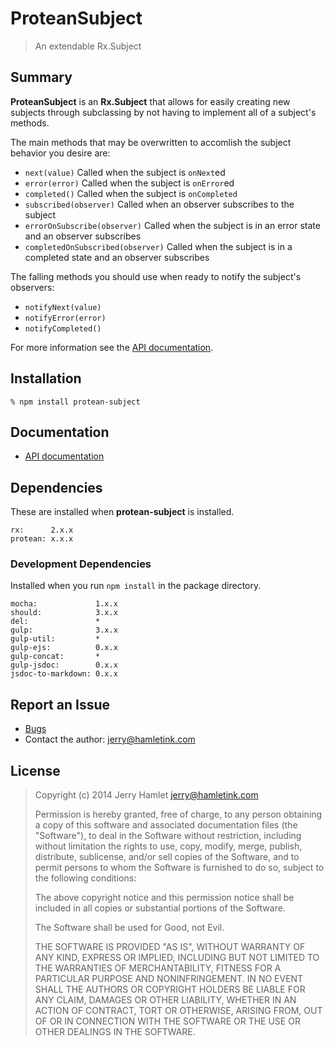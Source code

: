 ProteanSubject
==============

> An extendable Rx.Subject



Summary
-------

**ProteanSubject** is an **Rx.Subject** that allows for easily creating new
subjects through subclassing by not having to implement all of a subject's methods.

The main methods that may be overwritten to accomlish the subject behavior you
desire are:

* `next(value)` Called when the subject is `onNext`ed
* `error(error)` Called when the subject is `onError`ed
* `completed()` Called when the subject is `onCompleted`
* `subscribed(observer)` Called when an observer subscribes to the subject
* `errorOnSubscribe(observer)` Called when the subject is in an error state and an
  observer subscribes
* `completedOnSubscribed(observer)` Called when the subject is in a completed state
  and an observer subscribes

The falling methods you should use when ready to notify the subject's observers:

* `notifyNext(value)`
* `notifyError(error)`
* `notifyCompleted()`

For more information see the [API documentation](%-links.apiDoc%>).


Installation
------------

~~~
% npm install protean-subject
~~~



Documentation
-------------

* [API documentation](API.md)




Dependencies
------------

These are installed when **protean-subject** is installed.

~~~
rx:      2.x.x
protean: x.x.x
~~~

### Development Dependencies ###

Installed when you run `npm install` in the package directory.

~~~
mocha:             1.x.x
should:            3.x.x
del:               *
gulp:              3.x.x
gulp-util:         *
gulp-ejs:          0.x.x
gulp-concat:       *
gulp-jsdoc:        0.x.x
jsdoc-to-markdown: 0.x.x
~~~



Report an Issue
---------------

* [Bugs](http://github.com/jhamlet/protean-subject/issues)
* Contact the author: <jerry@hamletink.com>



License
-------

> Copyright (c) 2014 Jerry Hamlet <jerry@hamletink.com>
> 
> Permission is hereby granted, free of charge, to any person
> obtaining a copy of this software and associated documentation
> files (the "Software"), to deal in the Software without
> restriction, including without limitation the rights to use,
> copy, modify, merge, publish, distribute, sublicense, and/or sell
> copies of the Software, and to permit persons to whom the
> Software is furnished to do so, subject to the following
> conditions:
> 
> The above copyright notice and this permission notice shall be
> included in all copies or substantial portions of the Software.
> 
> The Software shall be used for Good, not Evil.
> 
> THE SOFTWARE IS PROVIDED "AS IS", WITHOUT WARRANTY OF ANY KIND,
> EXPRESS OR IMPLIED, INCLUDING BUT NOT LIMITED TO THE WARRANTIES
> OF MERCHANTABILITY, FITNESS FOR A PARTICULAR PURPOSE AND
> NONINFRINGEMENT. IN NO EVENT SHALL THE AUTHORS OR COPYRIGHT
> HOLDERS BE LIABLE FOR ANY CLAIM, DAMAGES OR OTHER LIABILITY,
> WHETHER IN AN ACTION OF CONTRACT, TORT OR OTHERWISE, ARISING
> FROM, OUT OF OR IN CONNECTION WITH THE SOFTWARE OR THE USE OR
> OTHER DEALINGS IN THE SOFTWARE.
